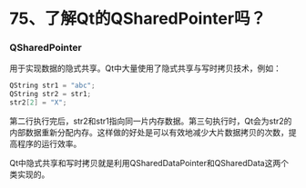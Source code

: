 # 75、了解Qt的QSharedPointer吗？

### QSharedPointer

用于实现数据的隐式共享。Qt中大量使用了隐式共享与写时拷贝技术，例如：

```cpp
QString str1 = "abc";
QString str2 = str1;
str2[2] = "X"; 
```

第二行执行完后，str2和str1指向同一片内存数据。第三句执行时，Qt会为str2的内部数据重新分配内存。这样做的好处是可以有效地减少大片数据拷贝的次数，提高程序的运行效率。

Qt中隐式共享和写时拷贝就是利用QSharedDataPointer和QSharedData这两个类实现的。